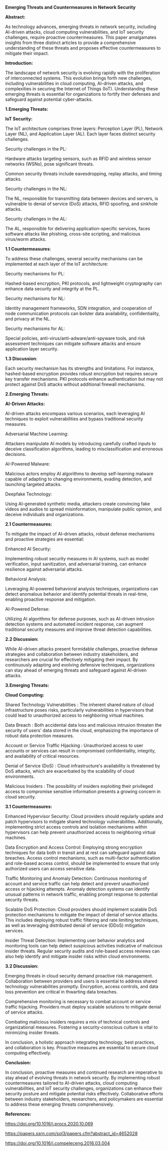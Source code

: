 **Emerging Threats and Countermeasures in Network Security**

**Abstract:**

As technology advances, emerging threats in network security, including AI-driven attacks, cloud computing vulnerabilities, and IoT security challenges, require proactive countermeasures. This paper amalgamates insights from three distinct articles to provide a comprehensive understanding of these threats and proposes effective countermeasures to mitigate their impact.

**Introduction:**

The landscape of network security is evolving rapidly with the proliferation of interconnected systems. This evolution brings forth new challenges, including vulnerabilities in cloud computing, AI-driven attacks, and complexities in securing the Internet of Things (IoT). Understanding these emerging threats is essential for organizations to fortify their defenses and safeguard against potential cyber-attacks.

**1.Emerging Threats:**

**IoT Security:**

The IoT architecture comprises three layers: Perception Layer (PL), Network Layer (NL), and Application Layer (AL). Each layer faces distinct security challenges.

Security challenges in the PL:

Hardware attacks targeting sensors, such as RFID and wireless sensor networks (WSNs), pose significant threats.

Common security threats include eavesdropping, replay attacks, and timing attacks.

Security challenges in the NL:

The NL, responsible for transmitting data between devices and servers, is vulnerable to denial of service (DoS) attacks, RFID spoofing, and sinkhole attacks.

Security challenges in the AL:

The AL, responsible for delivering application-specific services, faces software attacks like phishing, cross-site scripting, and malicious virus/worm attacks.

**1.1 Countermeasures**:

To address these challenges, several security mechanisms can be implemented at each layer of the IoT architecture:

Security mechanisms for PL:

Hashed-based encryption, PKI protocols, and lightweight cryptography can enhance data security and integrity at the PL.

Security mechanisms for NL:

Identity management frameworks, SDN integration, and cooperation of node communication protocols can bolster data availability, confidentiality, and privacy at the NL.

Security mechanisms for AL:

Special policies, anti-virus/anti-adware/anti-spyware tools, and risk assessment techniques can mitigate software attacks and ensure application layer security.

**1.3 Discussion**:

Each security mechanism has its strengths and limitations. For instance, hashed-based encryption provides robust encryption but requires secure key transfer mechanisms. PKI protocols enhance authentication but may not protect against DoS attacks without additional firewall mechanisms.

**2.Emerging Threats:**

**AI-Driven Attacks:**

AI-driven attacks encompass various scenarios, each leveraging AI techniques to exploit vulnerabilities and bypass traditional security measures.

Adversarial Machine Learning:

Attackers manipulate AI models by introducing carefully crafted inputs to deceive classification algorithms, leading to misclassification and erroneous decisions.

AI-Powered Malware:

Malicious actors employ AI algorithms to develop self-learning malware capable of adapting to changing environments, evading detection, and launching targeted attacks.

Deepfake Technology:

Using AI-generated synthetic media, attackers create convincing fake videos and audios to spread misinformation, manipulate public opinion, and deceive individuals and organizations.

**2.1 Countermeasures:**

To mitigate the impact of AI-driven attacks, robust defense mechanisms and proactive strategies are essential:

Enhanced AI Security:

Implementing robust security measures in AI systems, such as model verification, input sanitization, and adversarial training, can enhance resilience against adversarial attacks.

Behavioral Analysis:

Leveraging AI-powered behavioral analysis techniques, organizations can detect anomalous behavior and identify potential threats in real-time, enabling proactive response and mitigation.

AI-Powered Defense:

Utilizing AI algorithms for defense purposes, such as AI-driven intrusion detection systems and automated incident response, can augment traditional security measures and improve threat detection capabilities.

**2.2 Discussion:**

While AI-driven attacks present formidable challenges, proactive defense strategies and collaboration between industry stakeholders, and researchers are crucial for effectively mitigating their impact. By continuously adapting and evolving defensive techniques, organizations can stay ahead of emerging threats and safeguard against AI-driven attacks.

**3.Emerging Threats:**

**Cloud Computing:**

Shared Technology Vulnerabilities : The inherent shared nature of cloud infrastructure poses risks, particularly vulnerabilities in hypervisors that could lead to unauthorized access to neighboring virtual machines.

Data Breach : Both accidental data loss and malicious intrusion threaten the security of users' data stored in the cloud, emphasizing the importance of robust data protection measures.

Account or Service Traffic Hijacking : Unauthorized access to user accounts or services can result in compromised confidentiality, integrity, and availability of critical resources.

Denial of Service (DoS) : Cloud infrastructure's availability is threatened by DoS attacks, which are exacerbated by the scalability of cloud environments.

Malicious Insiders : The possibility of insiders exploiting their privileged access to compromise sensitive information presents a growing concern in cloud security.

**3.1 Countermeasures:**

Enhanced Hypervisor Security: Cloud providers should regularly update and patch hypervisors to mitigate shared technology vulnerabilities. Additionally, implementing strict access controls and isolation mechanisms within hypervisors can help prevent unauthorized access to neighboring virtual machines.

Data Encryption and Access Control: Employing strong encryption techniques for data both in transit and at rest can safeguard against data breaches. Access control mechanisms, such as multi-factor authentication and role-based access control, should be implemented to ensure that only authorized users can access sensitive data.

Traffic Monitoring and Anomaly Detection: Continuous monitoring of account and service traffic can help detect and prevent unauthorized access or hijacking attempts. Anomaly detection systems can identify unusual patterns in network traffic, enabling prompt response to potential security threats.

Scalable DoS Protection: Cloud providers should implement scalable DoS protection mechanisms to mitigate the impact of denial of service attacks. This includes deploying robust traffic filtering and rate limiting techniques, as well as leveraging distributed denial of service (DDoS) mitigation services.

Insider Threat Detection: Implementing user behavior analytics and monitoring tools can help detect suspicious activities indicative of malicious insider threats. Regular security audits and role-based access reviews can also help identify and mitigate insider risks within cloud environments.

**3.2 Discussion:**

Emerging threats in cloud security demand proactive risk management. Collaboration between providers and users is essential to address shared technology vulnerabilities promptly. Encryption, access controls, and data loss prevention are critical in thwarting data breaches.

Comprehensive monitoring is necessary to combat account or service traffic hijacking. Providers must deploy scalable solutions to mitigate denial of service attacks.

Combating malicious insiders requires a mix of technical controls and organizational measures. Fostering a security-conscious culture is vital to minimizing insider threats.

In conclusion, a holistic approach integrating technology, best practices, and collaboration is key. Proactive measures are essential to secure cloud computing effectively.

**Conclusion:**

In conclusion, proactive measures and continued research are imperative to stay ahead of evolving threats in network security. By implementing robust countermeasures tailored to AI-driven attacks, cloud computing vulnerabilities, and IoT security challenges, organizations can enhance their security posture and mitigate potential risks effectively. Collaborative efforts between industry stakeholders, researchers, and policymakers are essential to address these emerging threats comprehensively.

**References:**

<https://doi.org/10.1016/j.procs.2020.10.069>

<https://papers.ssrn.com/sol3/papers.cfm?abstract_id=4652028>

<https://doi.org/10.1016/j.compeleceng.2016.03.004>